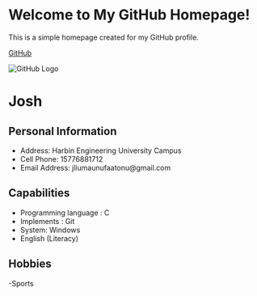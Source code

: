 
<html lang="en">
<head>
    <meta charset="UTF-8">
    <meta name="viewport" content="width=device-width, initial-scale=1.0">
    
</head>
<body>
    <h1>Welcome to My GitHub Homepage!</h1>
    <p>This is a simple homepage created for my GitHub profile.</p>
</body>
</html>



[GitHub](https://github.com/joshfaatonu/Semester-Projects.git)

![GitHub Logo](https://github.githubassets.com/images/modules/logos_page/GitHub-Mark.png)

<h1 id="josh">Josh</h1>
<h2 id="personal-information">Personal Information</h2>
<ul>
<li>Address: Harbin Engineering University Campus</li>
<li>Cell Phone: 15776881712</li>
<li>Email Address: jliumaunufaatonu@gmail.com</li>
</ul>
<h2 id="capabilities">Capabilities</h2>
<ul>
<li>Programming language : C</li>
<li>Implements : Git</li>
<li>System: Windows</li>
<li>English (Literacy)</li>
</ul>
<h2 id="hobbies">Hobbies</h2>
<p>-Sports

 


